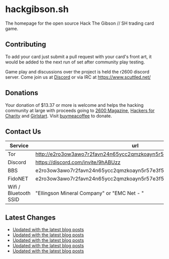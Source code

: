 # hackgibson.sh
The homepage for the open source Hack The Gibson // SH trading card game.


## Contributing

To add your card just submit a pull request with your card's front art, it would be added to the next run of set after community play testing.

Game play and discussions over the project is held the r2600 discord server. Come join us at [Discord](https://discord.com/invite/9hABUzz) or via IRC at https://www.scuttled.net/


## Donations

Your donation of $13.37 or more is welcome and helps the hacking community at large with proceeds going to [2600 Magazine](https://2600.com/), [Hackers for Charity](https://hackersforcharity.org) and [Girlstart](https://girlstart.org).  Visit [buymeacoffee](https://www.buymeacoffee.com/hackgibson.sh) to donate.


## Contact Us

Service | url
-|-
Tor | http://e2ro3ow3awo7r2favn24n65ycc2qmzkoayn5r57e3f56nvjwdcgg32ad.onion
Discord | https://discord.com/invite/9hABUzz
BBS | e2ro3ow3awo7r2favn24n65ycc2qmzkoayn5r57e3f56nvjwdcgg32ad.onion:23
FidoNET | e2ro3ow3awo7r2favn24n65ycc2qmzkoayn5r57e3f56nvjwdcgg32ad.onion:24554
Wifi / Bluetooth SSID | "Ellingson Mineral Company" or "EMC Net - <fidonet address>"

## Latest Changes
<!-- BLOG-POST-LIST:START -->
- [Updated with the latest blog posts](https://github.com/DFW2600/hackgibson.sh/commit/667cd9e8ae13f0319a60ea8ae1038ea2db9b7349)
- [Updated with the latest blog posts](https://github.com/DFW2600/hackgibson.sh/commit/c9b200df14d4ae49aa3862706dd5c2cb022119b7)
- [Updated with the latest blog posts](https://github.com/DFW2600/hackgibson.sh/commit/5b789a18d237997bfdff3daa6e280588009f1f70)
- [Updated with the latest blog posts](https://github.com/DFW2600/hackgibson.sh/commit/329e91d7deeb8364038f217908e89ce4ad7b1fa4)
- [Updated with the latest blog posts](https://github.com/DFW2600/hackgibson.sh/commit/2aad8892d7b4d31d6aa623ae7429aef90d1d2325)
<!-- BLOG-POST-LIST:END -->
